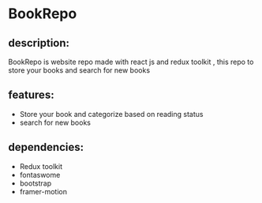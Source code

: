 # BookRepo
## description:
BookRepo is website repo made with react js and redux toolkit , this repo to store your books and search for new books

## features:
- Store your book and categorize based on reading status
- search for new books 


## dependencies:
- Redux toolkit
- fontaswome
- bootstrap
- framer-motion
